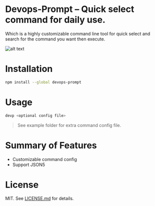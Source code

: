 # Devops-Prompt – Quick select command for daily use.

Which is a highly customizable command line tool for quick select and search for the command you want then execute.

![alt text](https://i.imgur.com/7jfN7p9.png "Demo")

# Installation
```sh
npm install --global devops-prompt
```

# Usage
```sh
devp <optional config file>
```
> See example folder for extra command config file.

# Summary of Features

- Customizable command config
- Support JSON5

# License
MIT. See [LICENSE.md](./LICENSE.md) for details.
